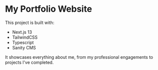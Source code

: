 # My Portfolio Website

This project is built with:
* Next.js 13
* TailwindCSS
* Typescript
* Sanity CMS

It showcases everything about me, from my professional engagements to projects I've completed. 

